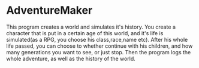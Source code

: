 AdventureMaker
==============

This program creates a world and simulates it's history. You create a character that is put in a certain age of this world, and it's life is simulated(as a RPG, you choose his class,race,name etc). After his whole life passed, you can choose to whether continue with his children, and how many generations you want to see, or just stop. Then the program logs the whole adventure, as well as the history of the world.
